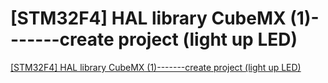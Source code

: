 # [STM32F4] HAL library CubeMX (1)-------create project (light up LED)
[[STM32F4] HAL library CubeMX (1)-------create project (light up LED)](https://aiwithcloud.com/2022/09/15/stm32f4_hal_library_cubemx_1_______create_project_light_up_led/)